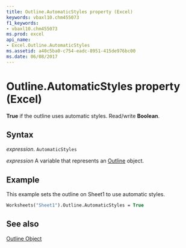 ```yaml
---
title: Outline.AutomaticStyles property (Excel)
keywords: vbaxl10.chm455073
f1_keywords:
- vbaxl10.chm455073
ms.prod: excel
api_name:
- Excel.Outline.AutomaticStyles
ms.assetid: a40c5ba0-c754-eadc-8951-415de976bc00
ms.date: 06/08/2017
---
```



# Outline.AutomaticStyles property (Excel)

 **True** if the outline uses automatic styles. Read/write **Boolean**.


## Syntax

 _expression_. `AutomaticStyles`

 _expression_ A variable that represents an [Outline](Excel.Outline.md) object.


## Example

This example sets the outline on Sheet1 to use automatic styles.


```vb
Worksheets("Sheet1").Outline.AutomaticStyles = True
```


## See also


[Outline Object](Excel.Outline.md)

